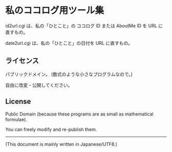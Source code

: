 # 私のココログ用ツール集

<!-- Time-stamp: "2022-01-02T14:41:36Z" -->

id2url.cgi は、私の「ひとこと」の ココログ ID または AboutMe ID を URL
に直すもの。

date2url.cgi は、私の「ひとこと」の日付を URL に直すもの。


## ライセンス

パブリックドメイン。 (数式のような小さなプログラムなので。)

自由に改変・公開してください。


## License

Public Domain (because these programs are as small as mathematical formulae).

You can freely modify and re-publish them.

----
(This document is mainly written in Japanese/UTF8.)
